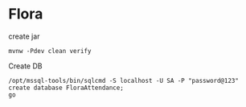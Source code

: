 # Flora

create jar

```
mvnw -Pdev clean verify
```

Create DB

```
/opt/mssql-tools/bin/sqlcmd -S localhost -U SA -P "password@123"
create database FloraAttendance;
go

```
